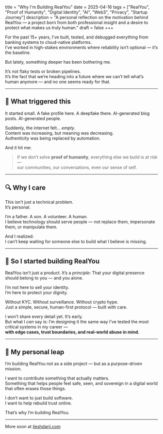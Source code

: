 title = "Why I'm Building RealYou"
date = 2025-04-16
tags = ["RealYou", "Proof of Humanity", "Digital Identity", "AI", "Web3", "Privacy", "Startup Journey"]
description = "A personal reflection on the motivation behind RealYou — a project born from both professional insight and a desire to protect what makes us truly human."
draft = false
+++

For the past 15+ years, I’ve built, tested, and debugged everything from banking systems to cloud-native platforms.  
I’ve worked in high-stakes environments where reliability isn’t optional — it’s the baseline.

But lately, something deeper has been bothering me.

It’s not flaky tests or broken pipelines.  
It’s the fact that we’re heading into a future where we can’t tell what’s human anymore — and no one seems ready for that.

---

## 🧠 What triggered this

It started small. A fake profile here. A deepfake there. AI-generated blog posts. AI-generated people.

Suddenly, the internet felt… *empty*.  
Content was increasing, but meaning was decreasing.  
Authenticity was being replaced by automation.

And it hit me:

> If we don’t solve **proof of humanity**, everything else we build is at risk —  
> our communities, our conversations, even our sense of self.

---

## 🔍 Why I care

This isn’t just a technical problem.  
It’s personal.

I’m a father. A son. A volunteer. A human.  
I believe technology should serve people — not replace them, impersonate them, or manipulate them.

And I realized:  
I can’t keep waiting for someone else to build what I believe is missing.

---

## 🚧 So I started building RealYou

RealYou isn’t just a product. It’s a *principle*:
That your digital presence should belong to you — and you alone.

I’m not here to sell your identity.  
I’m here to protect your dignity.

Without KYC. Without surveillance. Without crypto hype.  
Just a simple, secure, human-first protocol — built with care.

I won’t share every detail yet. It’s early.  
But what I *can* say is: I’m designing it the same way I’ve tested the most critical systems in my career —  
**with edge cases, trust boundaries, and real-world abuse in mind.**

---

## 🌱 My personal leap

I’m building RealYou not as a side project — but as a purpose-driven mission.

I want to contribute something that actually matters.  
Something that helps people feel safe, seen, and sovereign in a digital world that often erases those things.

I don’t want to just build software.  
I want to help rebuild trust online.

That’s why I’m building RealYou.

---

More soon at [ileshdarji.com](https://ileshdarji.com)
